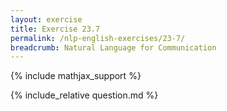 ```yaml
---
layout: exercise
title: Exercise 23.7
permalink: /nlp-english-exercises/23-7/
breadcrumb: Natural Language for Communication
---
```


{% include mathjax_support %}

<div><i class="arrow-up loader" data-chapter="nlp-english-exercises" data-exercise="ex_7" data-rating="0"></i></div>
{% include_relative question.md %}
